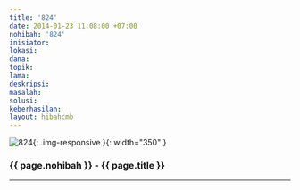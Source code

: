```yaml
---
title: '824'
date: 2014-01-23 11:08:00 +07:00
nohibah: '824'
inisiator:
lokasi:
dana:
topik:
lama:
deskripsi:
masalah:
solusi:
keberhasilan:
layout: hibahcmb
---
```


![824](/static/img/hibahcmb/824.png){: .img-responsive }{: width="350" }

### {{ page.nohibah }} - {{ page.title }}

---
